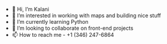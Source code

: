 - 👋 Hi, I’m Kalani
- 👀 I’m interested in working with maps and building nice stuff
- 🌱 I’m currently learning Python
- 💞️ I’m looking to collaborate on front-end projects
- 📫 How to reach me - +1 (346) 247-6864

<!---
sfotxl/sfotxl is a ✨ special ✨ repository because its `README.md` (this file) appears on your GitHub profile.
You can click the Preview link to take a look at your changes.
--->
